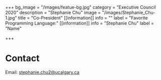 +++
bg_image = "/images/featue-bg.jpg"
category = "Executive Council 2020"
description = "Stephanie Chu"
image = "/images/Stephanie_Chu-1.jpg"
title = "Co-President"
[[information]]
info = ""
label = "Favorite Programming Language:"
[[information]]
info = "Stephanie Chu"
label = "Name"

+++
# Contact

Email: stephanie.chu2@ucalgary.ca